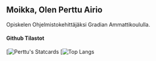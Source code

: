 ## Moikka, Olen Perttu Airio
 Opiskelen Ohjelmistokehittäjäksi Gradian Ammattikoululla.

#### Github Tilastot
[![Perttu's Statcards](https://github-readme-stats.vercel.app/api?username=Pepemake&theme=midnight-purple&include_all_commits=false%c&hide=stars,prs,issues&ring_color=e933f5&&show_icons=true&rank_icon=github&custom_title=Statistics&card_width=700)
[![Top Langs](https://github-readme-stats.vercel.app/api/top-langs/?username=Pepemake&layout=pie&theme=midnight-purple)



